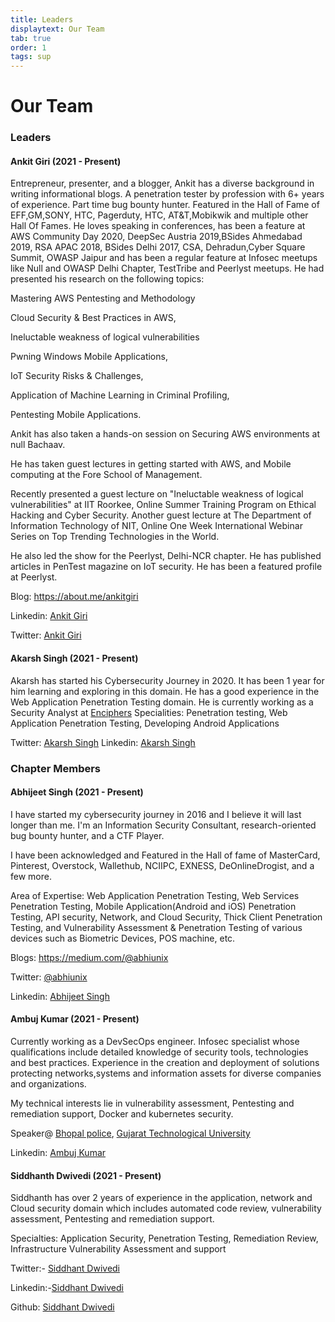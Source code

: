 ```yaml
---
title: Leaders
displaytext: Our Team
tab: true
order: 1
tags: sup
---
```


# Our Team
 
### Leaders

#### **Ankit Giri (2021 - Present)**

Entrepreneur, presenter, and a blogger, Ankit has a diverse background in writing informational blogs. A penetration tester by profession with 6+ years of experience. Part time bug bounty hunter. Featured in the Hall of Fame of EFF,GM,SONY, HTC, Pagerduty, HTC, AT&T,Mobikwik and multiple other Hall Of Fames. He loves speaking in conferences, has been a feature at AWS Community Day 2020, DeepSec Austria 2019,BSides Ahmedabad 2019, RSA APAC 2018, BSides Delhi 2017, CSA, Dehradun,Cyber Square Summit, OWASP Jaipur and has been a regular feature at Infosec meetups like Null and OWASP Delhi Chapter, TestTribe and Peerlyst meetups. He had presented his research on the following topics:

Mastering AWS Pentesting and Methodology

Cloud Security & Best Practices in AWS,

Ineluctable weakness of logical vulnerabilities

Pwning Windows Mobile Applications,

IoT Security Risks & Challenges,

Application of Machine Learning in Criminal Profiling,

Pentesting Mobile Applications.

Ankit has also taken a hands-on session on Securing AWS environments at null Bachaav.

He has taken guest lectures in getting started with AWS, and Mobile computing at the Fore School of Management.

Recently presented a guest lecture on "Ineluctable weakness of logical vulnerabilities" at IIT Roorkee, Online Summer Training Program on Ethical Hacking and Cyber Security.
Another guest lecture at The Department of Information Technology of NIT, Online One Week International Webinar Series on Top Trending Technologies in the World.

He also led the show for the Peerlyst, Delhi-NCR chapter. He has published articles in PenTest magazine on IoT security. He has been a featured profile at Peerlyst.

Blog: <https://about.me/ankitgiri>

Linkedin:  [Ankit Giri](https://www.linkedin.com/in/ankitgiri/)

Twitter: [Ankit Giri](https://twitter.com/aankitgiri)

#### **Akarsh Singh (2021 - Present)**

Akarsh has started his Cybersecurity Journey in 2020. It has been 1 year for him learning and exploring in this domain.
He has a good experience in the Web Application Penetration Testing domain.
He is currently working as a Security Analyst at [Enciphers](https://enciphers.com/)
Specialities: Penetration testing, Web Application Penetration Testing, Developing Android Applications

Twitter: [Akarsh Singh](https://twitter.com/AkarshS99378244)
Linkedin: [Akarsh Singh](linkedin.com/in/akarsh-singh-117118152)


### Chapter Members

#### **Abhijeet Singh (2021 - Present)**

I have started my cybersecurity journey in 2016 and I believe it will last longer than me. I'm an Information Security Consultant, research-oriented bug bounty hunter, and a CTF Player.

I have been acknowledged and Featured in the Hall of fame of MasterCard, Pinterest, Overstock, Wallethub, NCIIPC, EXNESS, DeOnlineDrogist, and a few more.

Area of Expertise: Web Application Penetration Testing, Web Services Penetration Testing, Mobile Application(Android and iOS) Penetration Testing, API security, Network, and Cloud Security, Thick Client Penetration Testing, and Vulnerability Assessment & Penetration Testing of various devices such as Biometric Devices, POS machine, etc. 

Blogs: <https://medium.com/@abhiunix>

Twitter: [@abhiunix](https://twitter.com/abhiunix)

Linkedin: [Abhijeet Singh](https://www.linkedin.com/in/abhiunix)

#### **Ambuj Kumar (2021 - Present)**

Currently working as a DevSecOps engineer.
Infosec specialist whose qualifications include detailed knowledge of security tools, technologies and best practices.
Experience in the creation and deployment of solutions protecting networks,systems and information assets for diverse companies and organizations.

My technical interests lie in vulnerability assessment, Pentesting and remediation support, Docker and kubernetes security.

Speaker@ [Bhopal police](http://bhopalpolice.com/), [Gujarat Technological University](https://www.gtu.ac.in/) 

Linkedin: [Ambuj Kumar](https://www.linkedin.com/in/ambujkumarcse/)

#### **Siddhanth Dwivedi (2021 - Present)**

Siddhanth has over 2 years of experience in the application, network and Cloud security domain which includes  automated code review, vulnerability assessment, Pentesting and remediation support.

Specialties: Application Security, Penetration Testing, Remediation Review, Infrastructure Vulnerability Assessment and support

Twitter:- [Siddhant Dwivedi](https://twitter.com/mafiaaguy)

Linkedin:-[Siddhant Dwivedi](https://www.linkedin.com/in/mafiaguy/)

Github: [Siddhant Dwivedi](https://github.com/mafiaguy)
  

